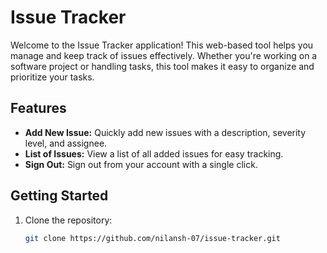 # Issue Tracker

Welcome to the Issue Tracker application! This web-based tool helps you manage and keep track of issues effectively. Whether you're working on a software project or handling tasks, this tool makes it easy to organize and prioritize your tasks.

## Features

- **Add New Issue:** Quickly add new issues with a description, severity level, and assignee.
- **List of Issues:** View a list of all added issues for easy tracking.
- **Sign Out:** Sign out from your account with a single click.

## Getting Started

1. Clone the repository:

   ```bash
   git clone https://github.com/nilansh-07/issue-tracker.git